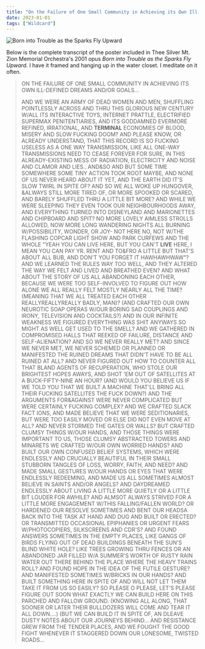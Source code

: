 ```yaml
---
title: "On the Failure of One Small Community in Achieving its Own Ill-defined Dreams and/or Goals..."
date: 2023-01-01
tags: ["Wildcard"]
---
```


![Born into Trouble as the Sparks Fly Upward](/images/zion.jpg)

Below is the complete transcript of the poster included in Thee Silver Mt. Zion Memorial Orchestra's 2001 opus _Born into Trouble as the Sparks Fly Upward_. I have it framed and hanging up in the water closet. I meditate on it often.

> ON THE FAILURE OF ONE SMALL COMMUNITY IN ACHIEVING ITS OWN ILL-DEFINED DREAMS AND/OR GOALS...
>
> AND WE WERE AN ARMY OF DEAD WOMEN AND MEN, SHUFFLING POINTLESSLY ACROSS AND THRU THIS GLORIOUS NEW CENTURY W/ALL ITS INTERACTIVE<!--x--> TOYS, INTERNET PRATTLE, ELECTRIFIED SUPERMAX PENITENTIARIES, AND ITS GODDAMNED EVERMORE REFINED, IRRATIONAL, AND **TERMINAL** ECONOMIES OF BLOOD, MISERY AND SLOW FUCKING DOOM? AND PLEASE KNOW, OR ALREADY UNDERSTAND, THAT THIS RECORD IS SO FUCKING USELESS AS A ONE WAY TRANSMISSION, LIKE ALL ONE-WAY TRANSMISSIONS NEED TO CEASE FOREVER FOR SURE, IN THIS ALREADY-EXISTING MESS OF RADIATION, ELECTRICITY AND NOISE AND CLAMOR AND LIES.. AND&SO AND BUT SOME TIME SOMEWHERE SOME TINY ACTION TOOK ROOT MAYBE, AND NONE OF US NEVER HEARD ABOUT IT YET, AND THE EARTH DID IT'S SLOW TWIRL IN SPITE OF? AND SO WE ALL WOKE UP HUNGOVER, &ALWAYS STILL MORE TIRED OF, OR MORE SPOOKED OR SCARED, AND BARELY SHUFFLED THRU A LITTLE BIT MORE? AND WHILE WE WERE SLEEPING THEY EVEN TOOK OUR NEIGHBOURHOODS AWAY, AND EVERYTHING TURNED INTO DISNEYLAND AND MARIONETTES AND CHIPBOARD AND SPIT? NO MORE LOVELY AIMLESS STROLLS ALLOWED, NOW MORE LONG WANDERING NIGHTS ALL BURNING W/POSSIBILITY, WONDER, OR JOY- NOT HERE NO, NOT W/THE FLASHING COPCAR LIGHT SHOW AND PARK CURFEWS AND THE WHOLE "YEAH YOU CAN LIVE HERE, BUT YOU CAN'T **LIVE** HERE, I MEAN YOU CAN PAY YR. RENT AND TO&FRO A LITTLE BUT THAT'S ABOUT ALL BUB, AND DON'T YOU FORGET IT HAWHAWHWAW"? AND WE LEARNED THE RULES WAY TOO WELL, AND THEY ALTERED THE WAY WE FELT AND LIVED AND BREATHED EVEN? AND WHAT ABOUT THE STORY OF US ALL ABANDONING EACH OTHER, BECAUSE WE WERE TOO SELF-INVOLVED TO FIGURE OUT HOW ALONE WE ALL REALLY FELT MOSTLY NEARLY ALL THE TIME? (MEANING THAT WE ALL TREATED EACH OTHER REALLYREALLYREALLY BADLY, MAN)? (AND CRAFTED OUR OWN NEUROTIC SOAP OPERAS W/OUR BORING SAD COUPLINGS AND IRONY, TELEVISION AND COCKTAILS?) AND IN OUR INFINITE WEAKNESS WE FIGURED EVERYTHING WAS SHIT ANYWAYS SO MIGHT AS WELL GET USED TO THE SMELL? AND WE GATHERED IN COMPROMISED HALLS THAT REEKED OF FAILURE, DISTANCE AND SELF-ALIENATION? AND SO WE NEVER REALLY MET? AND SINCE WE NEVER MET, WE NEVER SCHEMED OR PLANNED OR MANIFESTED THE RUINED DREAMS THAT DIDN'T HAVE TO BE ALL RUINED AT ALL? AND NEVER FIGURED OUT HOW TO COUNTER ALL THAT BLAND AGENTS OF RECUPERATION, WHO STOLE OUR BRIGHTEST HOPES AWAYS, AND SHOT 'EM OUT OF SATELLITES AT A BUCK-FIFTY-NINE AN HOUR? (AND WOULD YOU BELIEVE US IF WE TOLD YOU THAT WE BUILT A MACHINE THAT'LL BRING ALL THEIR FUCKING SATELLITES THE FUCK DOWN?) AND THE ARGUMENTS FOR&AGAINST WERE NEVER COMPLICATED BUT WERE CERTAINLY FUCKING COMPLEX? AND WE CRAFTED SLACK FACT IONS, AND MADE BELIEVE THAT WE WERE SEDITIONARIES, BUT WERE TOO EASILY MOVED OR ELSE DID NOT EVEN MOVE AT ALL? AND NEVER STORMED THE GATES OR WALLS? BUT CRAFTED CLUMSY THINGS W/OUR HANDS, AND THOSE THINGS WERE IMPORTANT TO US, THOSE CLUMSY ABSTRACTED TOWERS AND MINARETS WE CRAFTED W/OUR OWN WORRIED HANDS? AND BUILT OUR OWN CONFUSED BELIEF SYSTEMS, WHICH WERE ENDLESSLY AND CRUCIALLY BEAUTIFUL IN THEIR SMALL STUBBORN TANGLES OF LOSS, WORRY, FAITH, AND NEED? AND MADE SMALL GESTURES W/OUR HANDS OR EYES THAT WERE ENDLESSLY REDEEMING, AND MADE US ALL SOMETIMES ALMOST BELIEVE IN SAINTS AND/OR ANGELS? AND DAYDREAMED ENDLESSLY ABOUT LIVING A LITTLE MORE QUIETLY OR A LITTLE BIT LOUDER FOR AWHILE? AND ALMSOT ALWAYS STRIVED FOR A LITTLE MORE ENGAGEMENT W/THIS FALLING/FALLEN WORLD? OR HARDENED OUR RESOLVE SOMETIMES AND BENT OUR HEADSA BACK INTO THE TASK AT HAND AND DUG AND BUILT OR ERECTED? OR TRANSMITTED OCCASIONAL EPIPHANIES OR URGENT FEARS W/PHOTOCOPIERS, SILKSCREENS AND CDR'S? AND FOUND ANSWERS SOMETIMES IN THE EMPTY PLACES, LIKE GANGS OF BIRDS FLYING OUT OF DEAD BUILDINGS BENEATH THE SUN'S BLIND WHITE HOLE? LIKE TREES GROWING THRU FENCES OR AN ABANDONED JAR FILLED W/A SUMMER'S WORTH OF RUSTY RAIN WATER OUT THERE BEHIND THE PLACE WHERE THE HEAVY TRAINS ROLL? AND FOUND HOPE IN THE IDEA OF THE FUTILE GESTURE? AND MANIFESTED SOMETIMES W/BRICKS IN OUR HANDS? AND BUILT SOMETHING HERE IN SPITE OF AND WILL NOT LET THEM TAKE IT FROM US SO EASILY? SO PLEASE O PLEASE, LET'S PLEASE FIGURE OUT SOON WHAT EXACTLY WE CAN BUILD HERE ON THIS PARCHED AND FALLOW GROUND. (KNOWING ALL ALONG, THAT SOONER OR LATER THEIR BULLDOZERS WILL COME AND TEAR IT ALL DOWN....) (BUT WE CAN BUILD IT IN SPITE OF, AN DLEAVE DUSTY NOTES ABOUT OUR JOURNEYS BEHIND... AND RESISTANCE GREW FROM THE TENDER PLACES, AND WE FOUGHT THE GOOD FIGHT WHENEVER IT STAGGERED DOWN OUR LONESOME, TWISTED ROADS...
